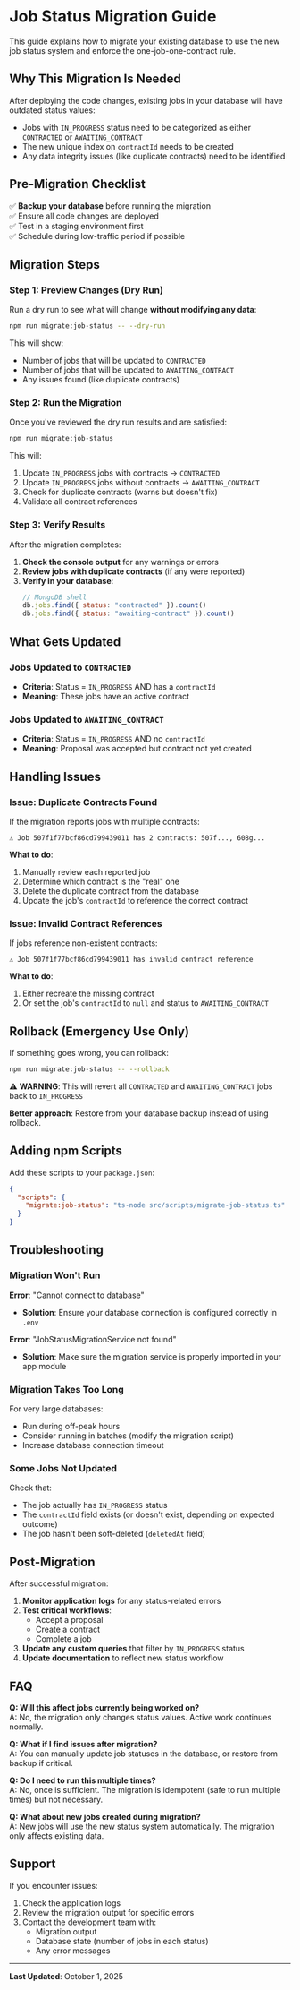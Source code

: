 # Job Status Migration Guide

This guide explains how to migrate your existing database to use the new job status system and enforce the one-job-one-contract rule.

## Why This Migration Is Needed

After deploying the code changes, existing jobs in your database will have outdated status values:
- Jobs with `IN_PROGRESS` status need to be categorized as either `CONTRACTED` or `AWAITING_CONTRACT`
- The new unique index on `contractId` needs to be created
- Any data integrity issues (like duplicate contracts) need to be identified

## Pre-Migration Checklist

✅ **Backup your database** before running the migration  
✅ Ensure all code changes are deployed  
✅ Test in a staging environment first  
✅ Schedule during low-traffic period if possible

## Migration Steps

### Step 1: Preview Changes (Dry Run)

Run a dry run to see what will change **without modifying any data**:

```bash
npm run migrate:job-status -- --dry-run
```

This will show:
- Number of jobs that will be updated to `CONTRACTED`
- Number of jobs that will be updated to `AWAITING_CONTRACT`
- Any issues found (like duplicate contracts)

### Step 2: Run the Migration

Once you've reviewed the dry run results and are satisfied:

```bash
npm run migrate:job-status
```

This will:
1. Update `IN_PROGRESS` jobs with contracts → `CONTRACTED`
2. Update `IN_PROGRESS` jobs without contracts → `AWAITING_CONTRACT`
3. Check for duplicate contracts (warns but doesn't fix)
4. Validate all contract references

### Step 3: Verify Results

After the migration completes:

1. **Check the console output** for any warnings or errors
2. **Review jobs with duplicate contracts** (if any were reported)
3. **Verify in your database**:
   ```javascript
   // MongoDB shell
   db.jobs.find({ status: "contracted" }).count()
   db.jobs.find({ status: "awaiting-contract" }).count()
   ```

## What Gets Updated

### Jobs Updated to `CONTRACTED`
- **Criteria**: Status = `IN_PROGRESS` AND has a `contractId`
- **Meaning**: These jobs have an active contract

### Jobs Updated to `AWAITING_CONTRACT`
- **Criteria**: Status = `IN_PROGRESS` AND no `contractId`
- **Meaning**: Proposal was accepted but contract not yet created

## Handling Issues

### Issue: Duplicate Contracts Found

If the migration reports jobs with multiple contracts:

```
⚠️ Job 507f1f77bcf86cd799439011 has 2 contracts: 507f..., 608g...
```

**What to do**:
1. Manually review each reported job
2. Determine which contract is the "real" one
3. Delete the duplicate contract from the database
4. Update the job's `contractId` to reference the correct contract

### Issue: Invalid Contract References

If jobs reference non-existent contracts:

```
⚠️ Job 507f1f77bcf86cd799439011 has invalid contract reference
```

**What to do**:
1. Either recreate the missing contract
2. Or set the job's `contractId` to `null` and status to `AWAITING_CONTRACT`

## Rollback (Emergency Use Only)

If something goes wrong, you can rollback:

```bash
npm run migrate:job-status -- --rollback
```

⚠️ **WARNING**: This will revert all `CONTRACTED` and `AWAITING_CONTRACT` jobs back to `IN_PROGRESS`

**Better approach**: Restore from your database backup instead of using rollback.

## Adding npm Scripts

Add these scripts to your `package.json`:

```json
{
  "scripts": {
    "migrate:job-status": "ts-node src/scripts/migrate-job-status.ts"
  }
}
```

## Troubleshooting

### Migration Won't Run

**Error**: "Cannot connect to database"
- **Solution**: Ensure your database connection is configured correctly in `.env`

**Error**: "JobStatusMigrationService not found"
- **Solution**: Make sure the migration service is properly imported in your app module

### Migration Takes Too Long

For very large databases:
- Run during off-peak hours
- Consider running in batches (modify the migration script)
- Increase database connection timeout

### Some Jobs Not Updated

Check that:
- The job actually has `IN_PROGRESS` status
- The `contractId` field exists (or doesn't exist, depending on expected outcome)
- The job hasn't been soft-deleted (`deletedAt` field)

## Post-Migration

After successful migration:

1. **Monitor application logs** for any status-related errors
2. **Test critical workflows**:
   - Accept a proposal
   - Create a contract
   - Complete a job
3. **Update any custom queries** that filter by `IN_PROGRESS` status
4. **Update documentation** to reflect new status workflow

## FAQ

**Q: Will this affect jobs currently being worked on?**  
A: No, the migration only changes status values. Active work continues normally.

**Q: What if I find issues after migration?**  
A: You can manually update job statuses in the database, or restore from backup if critical.

**Q: Do I need to run this multiple times?**  
A: No, once is sufficient. The migration is idempotent (safe to run multiple times) but not necessary.

**Q: What about new jobs created during migration?**  
A: New jobs will use the new status system automatically. The migration only affects existing data.

## Support

If you encounter issues:
1. Check the application logs
2. Review the migration output for specific errors
3. Contact the development team with:
   - Migration output
   - Database state (number of jobs in each status)
   - Any error messages

---

**Last Updated**: October 1, 2025
